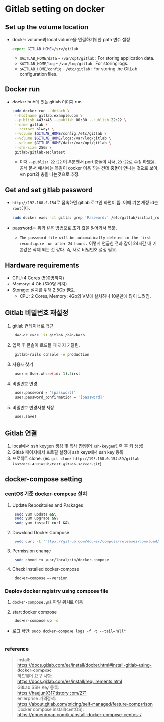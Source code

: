 # Gitlab setting on docker

## Set up the volume location

- docker volume과 local volume을 연결하기위한 path 변수 설정

  ```sh
  export GITLAB_HOME=/srv/gitlab
  ```

  - `$GITLAB_HOME/data` - `/var/opt/gitlab` : For storing application data.
  - `$GITLAB_HOME/log` - `/var/log/gitlab` : For storing logs.
  - `$GITLAB_HOME/config` - `/etc/gitlab` : For storing the GitLab configuration files.

## Docker run

- docker hub에 있는 gitlab 이미지 run

  ```sh
  sudo docker run --detach \
   --hostname gitlab.example.com \
   --publish 443:443 --publish 80:80 --publish 22:22 \
   --name gitlab \
   --restart always \
   --volume $GITLAB_HOME/config:/etc/gitlab \
   --volume $GITLAB_HOME/logs:/var/log/gitlab \
   --volume $GITLAB_HOME/data:/var/opt/gitlab \
   --shm-size 256m \
   gitlab/gitlab-ee:latest
  ```

  - 이때 `--publish 22:22` 이 부분엔서 port 충돌이 나서, `23:22`로 수정 하였음. 공식 문서 예시에는 똑같이 docker 이용 하는 건데 충돌이 안나는 것으로 보아, vm port와 충돌 나는것으로 추정.

## Get and set gitlab password

- `http://192.168.0.154`로 접속하면 gitlab 로그인 화면이 뜸. 이때 기본 계정 id는 `root`이다.

  ```sh
  sudo docker exec -it gitlab grep 'Password:' /etc/gitlab/initial_root_password
  ```

- password는 위와 같은 방법으로 초기 값을 읽어와서 복붙.
  - `The password file will be automatically deleted in the first reconfigure run after 24 hours.` 이렇게 언급한 것과 같이 24시간 내 기본값은 삭제 되는 것 같다. 즉, 새로 비밀번호 설정 필요.

## Hardware requirements

- CPU: 4 Cores (500명까지)
- Memory: 4 Gb (500명 까지)
- Storage: 설치를 위해 2.5Gb 필요.
  - CPU: 2 Cores, Memory: 4Gb의 VM에 설치하니 10분만에 많이 느려짐.

## Gitlab 비밀번호 재설정

1. gitlab 컨테이너로 접근

   ```sh
    docker exec -it gitlab /bin/bash
   ```

2. 입력 후 콘솔이 로드될 때 까지 기달림.

   ```sh
    gitlab-rails console -e production
   ```

3. 사용자 찾기

   ```sh
    user = User.where(id: 1).first
   ```

4. 비밀번호 변경

   ```sh
    user.password = '[password]'
    user.password_confirmation = '[password]'
   ```

5. 비밀번호 변경사항 저장

   ```sh
    user.save!
   ```

## Gitlab 연결

1. local에서 ssh keygen 생성 및 복사 (명령어 `ssh-keygen`입력 후 키 생성)
2. Gitlab 페이지에서 프로필 설정에 ssh keys에서 ssh key 등록
3. 프로젝트 clone. (ex. `git clone http://192.168.0.154:89/gitlab-instance-4391a29b/test-gitlab-server.git`)

## docker-compose setting

### centOS 기준 docker-compose 설치

1. Update Repositories and Packages

   ```sh
    sudo yum update &&\
    sudo yum upgrade &&\
    sudo yum install curl &&\
   ```

2. Download Docker Compose

   ```sh
    sudo curl -L "https://github.com/docker/compose/releases/download/1.24.1/docker-compose-$(uname -s)-$(uname -m)" -o /usr/local/bin/docker-compose
   ```

3. Permission change

   ```sh
    sudo chmod +x /usr/local/bin/docker-compose
   ```

4. Check installed docker-compose

   ```sh
    docker–compose –-version
   ```

### Deploy docker registry using compose file

1.  `docker-compose.yml` 파일 위치로 이동

2.  start docker compose

    ```sh
     docker-compose up -d
    ```

- 로그 확인: `sudo docker-compose logs -f -t --tail="all"`
  </br>
  </br>

### reference

> install: \
> <https://docs.gitlab.com/ee/install/docker.html#install-gitlab-using-docker-compose> \
> 하드웨어 요구 사항: \
> <https://docs.gitlab.com/ee/install/requirements.html> \
> GitLab SSH Key 등록: \
> <https://haejun0317.tistory.com/271> \
> enterprise 가격정책: \
> <https://about.gitlab.com/pricing/self-managed/feature-comparison>
> Docker compose install(centOS): \
> <https://phoenixnap.com/kb/install-docker-compose-centos-7>
